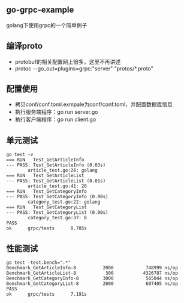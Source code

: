 ## go-grpc-example
golang下使用grpc的一个简单例子

## 编译proto
- protobuf的相关配置网上很多，这里不再讲述
- protoc --go_out=plugins=grpc:"server" "protos/*.proto"

## 配置使用
- 拷贝conf/conf.toml.exmpale为conf/conf.toml，并配置数据库信息
- 执行服务端程序：go run server.go
- 执行客户端程序：go run client.go  

## 单元测试
```
go test -v
=== RUN   Test_GetArticleInfo
--- PASS: Test_GetArticleInfo (0.03s)
        article_test.go:26: golang
=== RUN   Test_GetArticleList
--- PASS: Test_GetArticleList (0.01s)
        article_test.go:41: 20
=== RUN   Test_GetCategoryInfo
--- PASS: Test_GetCategoryInfo (0.00s)
        category_test.go:22: golang
=== RUN   Test_GetCategoryList
--- PASS: Test_GetCategoryList (0.00s)
        category_test.go:37: 8
PASS
ok      grpc/tests      0.785s
```

## 性能测试
```
go test -test.bench=".*"
Benchmark_GetArticleInfo-8          2000            748999 ns/op
Benchmark_GetArticleList-8           300           4326787 ns/op
Benchmark_GetCategoryInfo-8         3000            565044 ns/op
Benchmark_GetCategoryList-8         2000            607405 ns/op
PASS
ok      grpc/tests      7.191s
```

